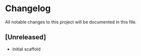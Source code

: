 # Changelog
All notable changes to this project will be documented in this file.

## [Unreleased]
- Initial scaffold
